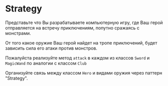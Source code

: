 # Strategy

Представьте что Вы разрабатываете компьютерную игру, где Ваш герой
отправляется на встречу приключениям, попутно сражаясь с монстрами.

От того какое оружие Ваш герой найдет на тропе приключений,
будет зависить сила его атаки против монстров.

Пожалуйста реализуйте метод `attack` в каждом из классов `Sword` и `MagicWand`
по аналогии с классом `Club` 

Организуйте связь между классом `Hero` и видами оружия через паттерн "Strategy".
